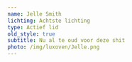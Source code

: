```yaml
---
name: Jelle Smith
lichting: Achtste lichting
type: Actief lid
old_style: true
subtitle: Nu al te oud voor deze shit
photo: /img/luxoven/Jelle.png
---
```

